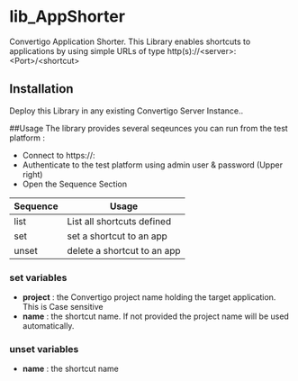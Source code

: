 # lib_AppShorter
Convertigo Application Shorter.
This Library enables shortcuts to applications by using simple URLs of type http(s)://&lt;server&gt;:&lt;Port&gt;/&lt;shortcut&gt;

## Installation
Deploy this Library in any existing Convertigo Server Instance..

##Usage
The library provides several seqeunces you can run from the test platform :
* Connect to https://<yourserver>:<Port>
* Authenticate to the test platform using admin user & password (Upper right)
* Open the Sequence Section

| Sequence | Usage |
|----------|-------|
| list  | List all shortcuts defined |
| set   | set a shortcut to an app |
| unset | delete a shortcut to an app |

  
### __set__ variables
* __project__ : the Convertigo project name holding the target application. This is Case sensitive
* __name__    : the shortcut name. If not provided the project name will be used automatically.
  
### __unset__ variables
* __name__    : the shortcut name
  
  
